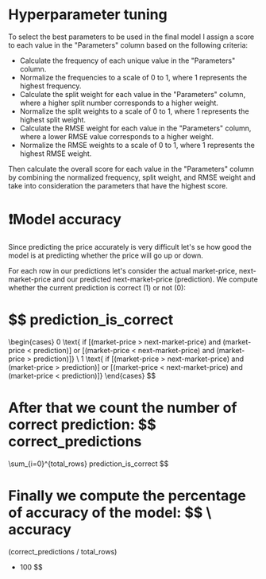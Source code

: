 # Hyperparameter tuning
To select the best parameters to be used in the final model I assign a score to each value in the "Parameters" column based on the following criteria:
* Calculate the frequency of each unique value in the "Parameters" column.
* Normalize the frequencies to a scale of 0 to 1, where 1 represents the highest frequency.
* Calculate the split weight for each value in the "Parameters" column, where a higher split number corresponds to a higher weight.
* Normalize the split weights to a scale of 0 to 1, where 1 represents the highest split weight.
* Calculate the RMSE weight for each value in the "Parameters" column, where a lower RMSE value corresponds to a higher weight.
* Normalize the RMSE weights to a scale of 0 to 1, where 1 represents the highest RMSE weight.

Then calculate the overall score for each value in the "Parameters" column by combining the normalized frequency, split weight, and RMSE weight and take into consideration the parameters that have the highest score.


# ❗Model accuracy

Since predicting the price accurately is very difficult let's se how good the model is at predicting whether the price will go up or down. 

For each row in our predictions let's consider the actual market-price, next-market-price and our predicted next-market-price (prediction).
We compute whether the current prediction is correct (1) or not (0):

$$ 
prediction\_is\_correct
= 
\begin{cases}
0 \text{ if [(market-price > next-market-price) and (market-price < prediction)] or [(market-price < next-market-price) and (market-price > prediction)]} \\
1 \text{ if [(market-price > next-market-price) and (market-price > prediction)] or [(market-price < next-market-price) and (market-price < prediction)]}
\end{cases}
$$

After that we count the number of correct prediction:
$$ 
correct\_predictions
= 
\sum_{i=0}^{total\_rows} prediction\_is\_correct
$$

Finally we compute the percentage of accuracy of the model:
$$
\\ 
accuracy 
= 
(correct\_predictions / total\_rows) 
* 100
$$